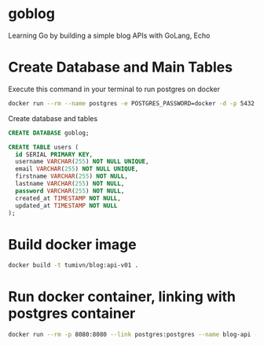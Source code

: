 # goblog
Learning Go by building a simple blog APIs with GoLang, Echo

# Create Database and Main Tables
Execute this command in your terminal to run postgres on docker 

```bash
docker run --rm --name postgres -e POSTGRES_PASSWORD=docker -d -p 5432:5432 -v $HOME/docker/volumes/postgres:/var/lib/postgresql/data postgres 
```

Create database and tables

```sql
CREATE DATABASE goblog;

CREATE TABLE users (
  id SERIAL PRIMARY KEY,
  username VARCHAR(255) NOT NULL UNIQUE,
  email VARCHAR(255) NOT NULL UNIQUE,
  firstname VARCHAR(255) NOT NULL,
  lastname VARCHAR(255) NOT NULL,
  password VARCHAR(255) NOT NULL,
  created_at TIMESTAMP NOT NULL,
  updated_at TIMESTAMP NOT NULL
);
```

# Build docker image
```bash
docker build -t tumivn/blog:api-v01 .
``` 

# Run docker container, linking with postgres container 

```bash
docker run --rm -p 8080:8080 --link postgres:postgres --name blog-api --env DB_HOST=postgres,DB_PORT=5432,DB_USER=postgres,DB_PASSWORD=docker,DB_NAME=goblog tumivn/blog:api-v01
```
